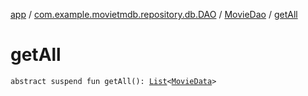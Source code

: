 [app](../../index.md) / [com.example.movietmdb.repository.db.DAO](../index.md) / [MovieDao](index.md) / [getAll](./get-all.md)

# getAll

`abstract suspend fun getAll(): `[`List`](https://kotlinlang.org/api/latest/jvm/stdlib/kotlin.collections/-list/index.html)`<`[`MovieData`](../../com.example.movietmdb.repository.db.entity/-movie-data/index.md)`>`